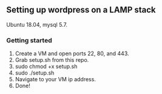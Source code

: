 ## Setting up wordpress on a LAMP stack

Ubuntu 18.04, mysql 5.7.

### Getting started

1. Create a VM and open ports 22, 80, and 443.
1. Grab setup.sh from this repo.
1. sudo chmod +x setup.sh
1. sudo ./setup.sh
1. Navigate to your VM ip address.
1. Done!
